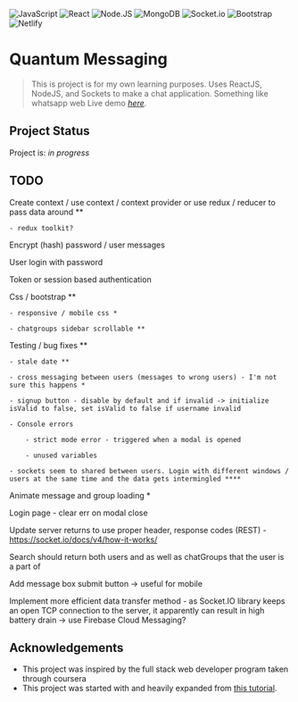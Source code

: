 
![JavaScript](https://img.shields.io/badge/-JavaScript-black?style=plastic&logo=javascript)
![React](https://img.shields.io/badge/-React-3b2e5a?style=plastic&logo=react)
![Node.JS](https://img.shields.io/badge/-Node.JS-black?style=plastic&logo=Node.js)
![MongoDB](https://img.shields.io/badge/-MongoDB-black?style=plastic&logo=mongodb)
![Socket.io](https://img.shields.io/badge/Socket.io-010101?&style=for-the-badge&logo=Socket.io&logoColor=white)
![Bootstrap](https://img.shields.io/badge/-Bootstrap-563D7C?style=plastic&logo=bootstrap)
![Netlify](https://img.shields.io/badge/Netlify-00C7B7?style=for-the-badge&logo=netlify&logoColor=white)

# Quantum Messaging
> This is project is for my own learning purposes. Uses ReactJS, NodeJS, and Sockets to make a chat application. Something like whatsapp web
> Live demo [_here_](https://codysherstan.netlify.app).

## Project Status
Project is: _in progress_

## TODO

Create context / use context / context provider or use redux / reducer to pass data around **

	- redux toolkit?

Encrypt (hash) password / user messages

User login with password

Token or session based authentication

Css / bootstrap **

	- responsive / mobile css *

	- chatgroups sidebar scrollable **

Testing / bug fixes **

	- stale date **

	- cross messaging between users (messages to wrong users) - I'm not sure this happens *

	- signup button - disable by default and if invalid -> initialize isValid to false, set isValid to false if username invalid

	- Console errors

		- strict mode error - triggered when a modal is opened

		- unused variables

	- sockets seem to shared between users. Login with different windows / users at the same time and the data gets intermingled ****

Animate message and group loading *

Login page - clear err on modal close

Update server returns to use proper header, response codes (REST) - https://socket.io/docs/v4/how-it-works/

Search should return both users and as well as chatGroups that the user is a part of

Add message box submit button -> useful for mobile

Implement more efficient data transfer method - as Socket.IO library keeps an open TCP connection to the server, it apparently can result in high battery drain -> use Firebase Cloud Messaging?

## Acknowledgements
- This project was inspired by the full stack web developer program taken through coursera
- This project was started with and heavily expanded from [this tutorial](https://developer.okta.com/blog/2021/07/14/socket-io-react-tutorial).
